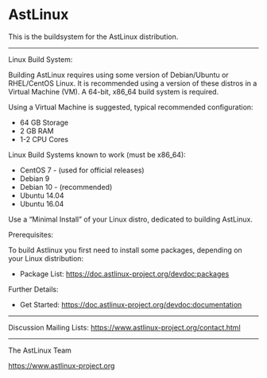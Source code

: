 
# AstLinux

This is the buildsystem for the AstLinux distribution.

-------------------------------------------------------------------------------
Linux Build System:

Building AstLinux requires using some version of Debian/Ubuntu or RHEL/CentOS Linux.
It is recommended using a version of these distros in a Virtual Machine (VM).
A 64-bit, x86_64 build system is required.

Using a Virtual Machine is suggested, typical recommended configuration:

- 64 GB Storage
- 2 GB RAM
- 1-2 CPU Cores

Linux Build Systems known to work (must be x86_64):

- CentOS 7 - (used for official releases)
- Debian 9
- Debian 10 - (recommended)
- Ubuntu 14.04
- Ubuntu 16.04

Use a “Minimal Install” of your Linux distro, dedicated to building AstLinux.

Prerequisites:

To build Astlinux you first need to install some packages, depending on your Linux distribution:

- Package List: https://doc.astlinux-project.org/devdoc:packages

Further Details:

- Get Started: https://doc.astlinux-project.org/devdoc:documentation

-------------------------------------------------------------------------------
Discussion Mailing Lists: https://www.astlinux-project.org/contact.html

-------------------------------------------------------------------------------
The AstLinux Team

https://www.astlinux-project.org

